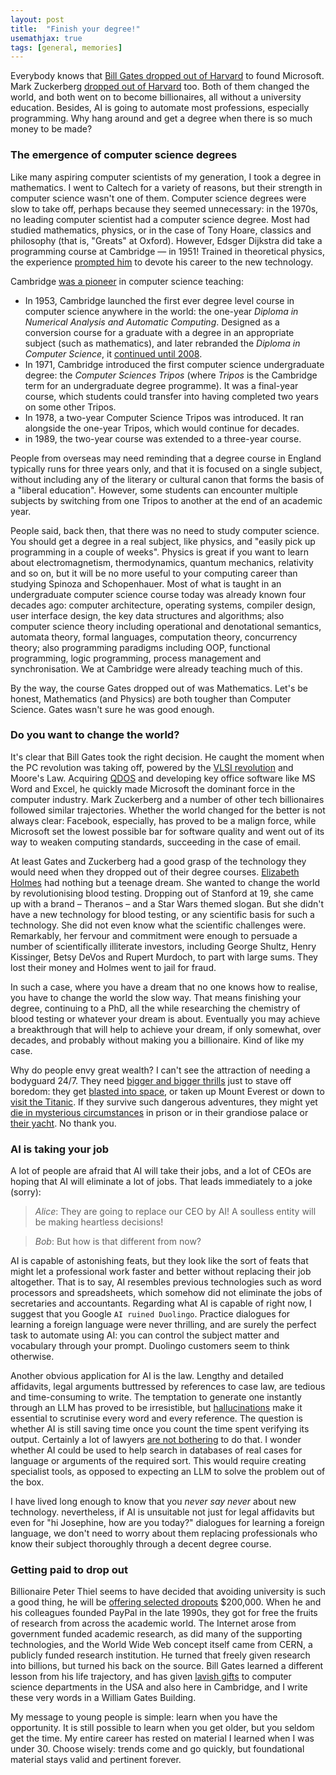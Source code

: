 ```yaml
---
layout: post
title:  "Finish your degree!"
usemathjax: true 
tags: [general, memories]
---
```

Everybody knows that [Bill Gates dropped out of Harvard](https://www.cnbc.com/2025/01/29/bill-gates-harvard-professor-wasnt-surprised-he-dropped-out.html) 
to found Microsoft. 
Mark Zuckerberg [dropped out of Harvard](https://technologymagazine.com/digital-transformation/mark-zuckerberg-college-dropout-billionaire) too.
Both of them changed the world, and both went on to become billionaires,
all without a university education.
Besides, AI is going to automate most professions, especially programming.
Why hang around and get a degree when there is so much money to be made?

### The emergence of computer science degrees

Like many aspiring computer scientists of my generation,
I took a degree in mathematics. I went to Caltech for a variety of reasons,
but their strength in computer science wasn't one of them.
Computer science degrees were slow to take off, 
perhaps because they seemed unnecessary: in the 1970s, no leading computer scientist had a computer science degree.
Most had studied mathematics, physics, or in the case of
Tony Hoare, classics and philosophy (that is, "Greats" at Oxford).
However, Edsger Dijkstra did take a programming course at Cambridge — in 1951!
Trained in theoretical physics, the experience 
[prompted him](https://cacm.acm.org/news/an-interview-with-edsger-w-dijkstra/) to devote his career to the new technology.

Cambridge [was a pioneer](https://www.cl.cam.ac.uk/events/EDSAC99/history.html) in computer science teaching:

* In 1953, Cambridge launched the first ever degree level course in computer science anywhere in the world:
the one-year *Diploma in Numerical Analysis and Automatic Computing*.
Designed as a conversion course for a graduate with a degree 
in an appropriate subject (such as mathematics),
and later rebranded the *Diploma in Computer Science*,
it [continued until 2008](https://www.cl.cam.ac.uk/admissions/diploma/).
* In 1971, Cambridge introduced the first computer science undergraduate degree:
the *Computer Sciences Tripos* (where *Tripos* is the Cambridge term for an undergraduate degree programme). It was a final-year course,
which students could transfer into having completed two years on some other Tripos.
* In 1978, a two-year Computer Science Tripos was introduced. It ran alongside the one-year Tripos, which would continue for decades.
* in 1989, the two-year course was extended to a three-year course.

People from overseas may need reminding that a degree course in England
typically runs for three years only, 
and that it is focused on a single subject,
without including any of the literary or cultural canon 
that forms the basis of a "liberal education".
However, some students can encounter multiple subjects
by switching from one Tripos to another 
at the end of an academic year.

People said, back then, that there was no need to study computer science.
You should get a degree in a real subject, like physics, 
and "easily pick up programming in a couple of weeks".
Physics is great if you want to learn about electromagnetism, thermodynamics, quantum mechanics, relativity and so on,
but it will be no more useful to your computing career 
than studying Spinoza and Schopenhauer.
Most of what is taught in an undergraduate computer science course today was already known four decades ago:
computer architecture, operating systems, compiler design, 
user interface design, the key data structures and algorithms;
also computer science theory including operational and denotational semantics,
automata theory, formal languages, computation theory, concurrency theory;
also programming paradigms including OOP, functional programming, 
logic programming, process management and synchronisation.
We at Cambridge were already teaching much of this.

By the way, the course Gates dropped out of was Mathematics.
Let's be honest, Mathematics (and Physics) are both tougher than Computer Science. Gates wasn't sure he was good enough.

### Do you want to change the world?

It's clear that Bill Gates took the right decision.
He caught the moment when the PC revolution was taking off, 
powered by the [VLSI revolution](https://www.historyofinformation.com/detail.php?id=3890) and Moore's Law.
Acquiring [QDOS](https://www.historyofinformation.com/detail.php?id=99) 
and developing key office software like MS Word and Excel,
he quickly made Microsoft the dominant force in the computer industry.
Mark Zuckerberg and a number of other tech billionaires 
followed similar trajectories.
Whether the world changed for the better is not always clear:
Facebook, especially, has proved to be a malign force,
while Microsoft set the lowest possible bar for software quality
and went out of its way to weaken computing standards, 
succeeding in the case of email.

At least Gates and Zuckerberg had a good grasp of the technology
they would need when they dropped out of their degree courses.
[Elizabeth Holmes](https://www.justice.gov/usao-ndca/pr/elizabeth-holmes-sentenced-more-11-years-defrauding-theranos-investors-hundreds) 
had nothing but a teenage dream.
She wanted to change the world by revolutionising blood testing.
Dropping out of Stanford at 19, 
she came up with a brand – Theranos – and a Star Wars themed slogan.
But she didn't have a new technology for blood testing,
or any scientific basis for such a technology.
She did not even know what the scientific challenges were.
Remarkably, her fervour and commitment were enough to persuade
a number of scientifically illiterate investors, including George Shultz,
Henry Kissinger, Betsy DeVos and Rupert Murdoch, to part with large sums.
They lost their money and Holmes went to jail for fraud.

In such a case, where you have a dream that no one knows how to realise,
you have to change the world the slow way.
That means finishing your degree, continuing to a PhD, 
all the while researching
the chemistry of blood testing or whatever your dream is about.
Eventually you may achieve a breakthrough that will help to achieve your dream,
if only somewhat, over decades, and probably without making you a billionaire.
Kind of like my case.

Why do people envy great wealth?
I can't see the attraction of needing a bodyguard 24/7.
They need
[bigger and bigger thrills](https://www.bbc.co.uk/news/articles/c51yp353g0ro) 
just to stave off boredom: they get
[blasted into space](https://www.theguardian.com/commentisfree/2025/apr/15/lauren-sanchez-katy-perry-space-blue-origin-female-flight), 
or taken up Mount Everest 
or down to [visit the Titanic](https://www.bbc.co.uk/news/articles/c5yg5qggvwjo).
If they survive such dangerous adventures, 
they might yet [die in mysterious circumstances](https://www.theguardian.com/us-news/2024/jan/22/jeffrey-epstein-mark-epstein-interview)
in prison or in their grandiose palace or [their yacht](https://www.theguardian.com/us-news/2019/aug/22/the-murky-life-and-death-of-robert-maxwell-and-how-it-shaped-his-daughter-ghislaine).
No thank you.

### AI is taking your job

A lot of people are afraid that AI will take their jobs,
and a lot of CEOs are hoping that AI will eliminate a lot of jobs.
That leads immediately to a joke (sorry): 

> *Alice*: They are going to replace our CEO by AI! A soulless entity will be making heartless decisions! 

> *Bob*: But how is that different from now?

AI is capable of astonishing feats, but they look like the sort of feats
that might let a professional work faster and better
without replacing their job altogether.
That is to say, AI resembles previous technologies such as 
word processors and spreadsheets, 
which somehow did not eliminate the jobs of secretaries and accountants.
Regarding what AI is capable of right now, 
I suggest that you Google `AI ruined Duolingo`.
Practice dialogues for learning a foreign language were never thrilling, 
and are surely the perfect task to automate using AI:
you can control the subject matter and vocabulary through your prompt.
Duolingo customers seem to think otherwise.

Another obvious application for AI is the law.
Lengthy and detailed affidavits, 
legal arguments buttressed by references to case law,
are tedious and time-consuming to write.
The temptation to generate one instantly through an LLM 
has proved to be irresistible, 
but [hallucinations](https://hai.stanford.edu/news/ai-trial-legal-models-hallucinate-1-out-6-or-more-benchmarking-queries)
make it essential to scrutinise every word and every reference.
The question is whether AI is still saving time 
once you count the time spent verifying its output.
Certainly a lot of lawyers [are not bothering](https://www.linkedin.com/pulse/ais-legal-lies-exposed-combatting-hallucination-epidemic-harkess-v812c) to do that.
I wonder whether AI could be used to help search in databases of real cases
for language or arguments of the required sort.
This would require creating specialist tools, as opposed to expecting
an LLM to solve the problem out of the box.

I have lived long enough to know that you *never say never* about new technology.
nevertheless, if AI is unsuitable not just for legal affidavits
but even for "hi Josephine, how are you today?" 
dialogues for learning a foreign language, 
we don't need to worry about them replacing 
professionals who know their subject thoroughly through a decent degree course.

### Getting paid to drop out

Billionaire Peter Thiel seems to have decided that avoiding university
is such a good thing, 
he will be [offering selected dropouts](https://thielfellowship.org) $200,000.
When he and his colleagues founded PayPal in the late 1990s,
they got for free the fruits of research from across the academic world.
The Internet arose from government funded academic research, 
as did many of the supporting technologies,
and the World Wide Web concept itself came from CERN,
a publicly funded research institution.
He turned that freely given research into billions,
but turned his back on the source.
Bill Gates learned a different lesson from his life trajectory,
and has given [lavish gifts](https://en.wikipedia.org/wiki/William_Gates_Building) 
to computer science departments in the USA
and also here in Cambridge, and I write these very words 
in a William Gates Building.

My message to young people is simple: learn when you have the opportunity.
It is still possible to learn when you get older, but you seldom get the time.
My entire career has rested on material I learned when I was under 30.
Choose wisely: trends come and go quickly, 
but foundational material stays valid and pertinent forever.
